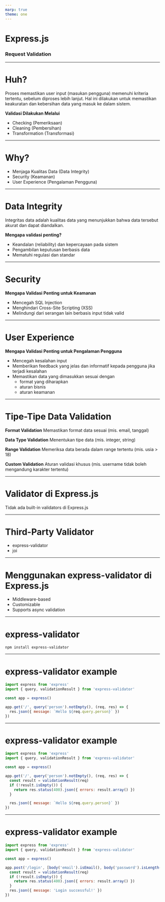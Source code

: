 ```yaml
---
marp: true
theme: one
---
```


# Express.js

### **Request Validation**

---

# Huh?

Proses memastikan user input (masukan pengguna) memenuhi kriteria tertentu, sebelum diproses lebih lanjut. Hal ini dilakukan untuk memastikan keakuratan dan kebersihan data yang masuk ke dalam sistem.

**Validasi Dilakukan Melalui**

- Checking (Pemeriksaan)
- Cleaning (Pembersihan)
- Transformation (Transformasi)

---

# Why?

- Menjaga Kualitas Data (Data Integrity)
- Security (Keamanan)
- User Experience (Pengalaman Pengguna)

---

# Data Integrity

Integritas data adalah kualitas data yang menunjukkan bahwa data tersebut akurat dan dapat diandalkan.

**Mengapa validasi penting?**

- Keandalan (reliability) dan kepercayaan pada sistem
- Pengambilan keputusan berbasis data
- Mematuhi regulasi dan standar

---

# Security

**Mengapa Validasi Penting untuk Keamanan**

- Mencegah SQL Injection
- Menghindari Cross-Site Scripting (XSS)
- Melindungi dari serangan lain berbasis input tidak valid

---

# User Experience

**Mengapa Validasi Penting untuk Pengalaman Pengguna**

- Mencegah kesalahan input
- Memberikan feedback yang jelas dan informatif kepada pengguna jika terjadi kesalahan
- Memastikan data yang dimasukkan sesuai dengan
  - format yang diharapkan
  - aturan bisnis
  - aturan keamanan

---

# Tipe-Tipe Data Validation

**Format Validation**
Memastikan format data sesuai (mis. email, tanggal)

**Data Type Validation**
Menentukan tipe data (mis. integer, string)

**Range Validation**
Memeriksa data berada dalam range tertentu (mis. usia > 18)

**Custom Validation**
Aturan validasi khusus (mis. username tidak boleh mengandung karakter tertentu)

---

# Validator di Express.js

Tidak ada built-in validators di Express.js

---

# Third-Party Validator

- express-validator
- joi

---

# Menggunakan express-validator di Express.js

- Middleware-based
- Customizable
- Supports async validation

---

# express-validator

```
npm install express-validator
```

---

# express-validator example

```javascript
import express from 'express'
import { query, validationResult } from 'express-validator'

const app = express()

app.get('/', query('person').notEmpty(), (req, res) => {
  res.json({ message: `Hello ${req.query.person}` })
})
```

---

# express-validator example

```javascript
import express from 'express'
import { query, validationResult } from 'express-validator'

const app = express()

app.get('/', query('person').notEmpty(), (req, res) => {
  const result = validationResult(req)
  if (!result.isEmpty()) {
    return res.status(400).json({ errors: result.array() })
  }

  res.json({ message: `Hello ${req.query.person}` })
})
```

---

# express-validator example

```javascript
import express from 'express'
import { query, validationResult } from 'express-validator'

const app = express()

app.post('/login', [body('email').isEmail(), body('password').isLength({ min: 5 })], (req, res) => {
  const result = validationResult(req)
  if (!result.isEmpty()) {
    return res.status(400).json({ errors: result.array() })
  }
  res.json({ message: 'Login successful!' })
})
```
